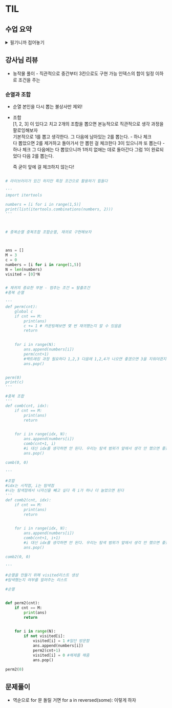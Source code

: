 # TIL

## 수업 요약

<details>
<summary>필기니까 접어놓기</summary>

### 2-dimensional list 이차원 배열  
 - [[0] * 4] * 3 형태로 선언 하지 마라. 조작하면 문제생김  
  왜? 참조를 3번 반복하는 형태  
  [[0]*4 for _ in range(3)] 으로 선언해야한다
  
- 지그재그 순회?  
  if else로 구현도 가능하지만   
  인덱스를 j+(m-1-2* j)*(i%2) 따위로 조절 가능

- 델타를 이용한 2차원 배열 탐색   
  탐색할 인덱스 방향에 따라 더할 값 리스트를 만든다   
di = [0, 1, 0, -1]  
dj = [1, 0, -1, 0]  
강사님 규칙은 오른쪽 방향에서 시계방향으로 순서 

- 경계조건의 경우,  
  if 0<=ni<N and 0<=nj<N:   
  형태일 때만 발동하게 구성하면 된다

- 범위가 길어질거면 + 하지말고  
for a in range(1,1+N) 하고 di dj에 a를 곱해라.  

- 2차원 탐색을 할때   
  dir = [[0.1], [1,0], [0,-1], [-1,0]] 따위로 만들어서   
  for di, dj in dir:  
  를 만들고 i, j에 대해 더해서 새로운 new_i, new_j를 만들어서 처리 

### Subset Sum 부분집합의 합 문제

- 집합의 부분집합 중에 그 집합의 원소를 모두 더한 값이 0이 있는가 묻는 문제

- 완전검색으로 풀어보려고 하는 것 - 부분집합 전부 생성해보기

- 부분집합의 수 = 원소가 n일떄 2^n  
  왜? 한 원소가 포함 or 포함하지 않음 2가지 선택지가 있어서  
  원소갯수 n번 곱하기

- bit란 새로운 리스트로 포함 여부를 표현  
  [1, 2, 3]의 경우, bit는 [0, 0, 0] 부터 [1, 1, 1]까지 가능하고   
  이를 만들 수 있으면 여기서부터 부분집합을 역으로 만들어낼 수 있다

- bit를 만드는 방법?
  ```python  
  a = [1, 2, 3]
  A = 3
  bit = [0, 0, 0]

  for i in range(2):    
    bit[0] = i  
    for j in range(2):  
      bit[1] = j  
      for k in range(2):  
        bit[2] = k

  for b in range(A):
    if bit[b]:
      print(a[b])
  ```
  로 구현 가능  
  핵심은 if bit[i]로 0일때는 제외하고 1일떄 발동

### 비트 연산자

- 비트 연산자
  ```   
  & : 비트 and   
  | : 비트 or    
  << : 피연산자의 비트 열을 왼쪽으로 이동시킨다    
  >> : 피연산자의 비트 열을 오른쪽으로 이동시킨다
  ```

- 1 << n : 2^n 즉 원소가 n개일 때 모든 부분집합의 수
- i & (1 << j ) : i의 j번째 비트가 1인지 아닌지를 검사

- 따라서 bit 생성해서 부분집합을 쉽게 만드는 법 
  ```python
  arr = [1, 2, 3]
  n = len(arr) 
  
  for i in range(1<<n): # 1<<n 부분집합의 갯수 2^n
    for j in range(n):  # 원소의 수만큼 비트를 비교
      if i & (1<<j):    #  i의 j번 비트가 1인 경우
        print(arr[j], end=", ") # j번의 원소를 출력
    print()
  print()
  ```

  






</details>

## 강사님 리뷰

- 농작물 풀이 - 직관적으로 중간부터 3칸으로도 구현 가능 인덱스의 합이 일정 이하로 조건을 주는

### 순열과 조합

- 순열
  본인을 다시 뽑는 불상사만 제외!

- 조합  
  [1, 2, 3] 이 있다고 치고 2개의 조합을 뽑으면
  본능적으로 직관적으로 생각 과정을 팔로잉해보자  
  기본적으로 1를 뽑고 생각한다. 
  그 다음에 남아있는 2를 뽑는다. - 하나 체크  
  다 뽑았으면 2를 제거하고 돌아가서 안 뽑힌 걸 체크한다
  3이 있으니까 또 뽑는다 - 하나 체크
  그 다음에는 다 뽑았으니까 1까지 없애는 데로 돌아간다
  그럼 1이 완료되었다
  다음 2를 뽑는다.
  
  즉 굳이 앞에 걸 체크하지 않는다!
```python

# 라이브러리가 있긴 하지만 특정 조건으로 활용하기 힘들다

'''
import itertools

numbers = [i for i in range(1,5)]
print(list(itertools.combinations(numbers, 2)))
'''



# 중복순열 중복조합 조합순열, 재귀로 구현해보자



ans = []
M = 3
c = 0 
numbers = [i for i in range(1,5)]
N = len(numbers)
visited = [0]*N


# 재귀의 중요한 부분 - 멈추는 조건 = 탈출조건
#중복 순열

'''
def perm(cnt):
    global c
    if cnt == M:
        print(ans)
        c += 1 # 카운팅해보면 몇 번 재귀했는지 알 수 있음음
        return
    

    for i in range(N):
        ans.append(numbers[i])
        perm(cnt+1)
        #백트래킹 과정 필요하다 1,2,3 다음에 1,2,4가 나오면 좋겠으면 3을 지워야겠지지
        ans.pop()


perm(0)
print(c)
'''

#중복 조합
'''
def comb(cnt, idx):
    if cnt == M:
        print(ans)
        return
    

    for i in range(idx, N):
        ans.append(numbers[i])
        comb(cnt+1, i)
        #i 대신 idx를 생각하면 안 된다. 우리는 탐색 범위가 앞에서 생각 안 했으면 좋겠어
        ans.pop()

comb(0, 0)

'''

#조합
#idx는 시작점, i는 탐색점
#나는 탐색점에서 나자신을 빼고 싶다 즉 i가 하나 더 늘었으면 된다
'''
def comb2(cnt, idx):
    if cnt == M:
        print(ans)
        return
    

    for i in range(idx, N):
        ans.append(numbers[i])
        comb(cnt+1, i+1)
        #i 대신 idx를 생각하면 안 된다. 우리는 탐색 범위가 앞에서 생각 안 했으면 좋겠어
        ans.pop()

comb2(0, 0)

'''

#순열을 만들기 위해 visited리스트 생성 
#탐색했는지 여부를 알려주는 리스트

#순열


def perm2(cnt):
    if cnt == M:
        print(ans)
        return
    

    for i in range(N):
        if not visited[i]:
            visited[i] = 1 #일단 방문함
            ans.append(numbers[i])   
            perm2(cnt+1)
            visited[i] = 0 #해제를 해줌
            ans.pop()
    
perm2(0)
```

  


## 문제풀이

- 역순으로 for 문 돌릴 거면 for a in reversed(some):
이렇게 하자
